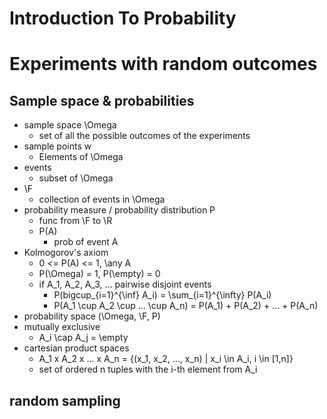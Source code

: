 Introduction To Probability
====
<!-- <img src="https://render.githubusercontent.com/render/math?math=\Omega"> -->

# Experiments with random outcomes
## Sample space & probabilities
- sample space \Omega
  - set of all the possible outcomes of the experiments
- sample points w
  - Elements of \Omega
- events
  - subset of \Omega
- \F
  - collection of events in \Omega
- probability measure / probability distribution P
  - func from \F to \R
  - P(A)
    - prob of event A
- Kolmogorov's axiom
  - 0 <= P(A) <= 1, \any A
  - P(\Omega) = 1, P(\empty) = 0
  - if A_1, A_2, A_3, ... pairwise disjoint events
    - P(bigcup_{i=1}^{\inf} A_i) = \sum_{i=1}^{\infty} P(A_i)
    - P(A_1 \cup A_2 \cup ... \cup A_n) = P(A_1) + P(A_2) + ... + P(A_n)
- probability space (\Omega, \F, P)
- mutually exclusive
  - A_i \cap A_j = \empty
- cartesian product spaces
  - A_1 x A_2 x ... x A_n = {(x_1, x_2, ..., x_n) | x_i \in A_i, i \in [1,n]}
  - set of ordered n tuples with the i-th element from A_i

## random sampling

